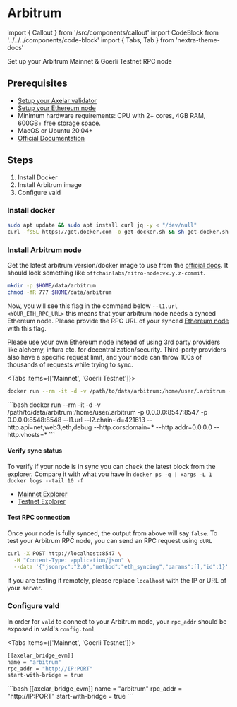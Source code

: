 # Arbitrum

import { Callout } from '/src/components/callout'
import CodeBlock from '../../../components/code-block'
import { Tabs, Tab } from 'nextra-theme-docs'

Set up your Arbitrum Mainnet & Goerli Testnet RPC node

## Prerequisites

- [Setup your Axelar validator](/validator/setup)
- [Setup your Ethereum node](ethereum/)
- Minimum hardware requirements: CPU with 2+ cores, 4GB RAM, 600GB+ free storage space.
- MacOS or Ubuntu 20.04+
- [Official Documentation](https://developer.offchainlabs.com/node-running/running-a-node)

## Steps
1. Install Docker
2. Install Arbitrum image
3. Configure vald

### Install docker

```bash
sudo apt update && sudo apt install curl jq -y < "/dev/null"
curl -fsSL https://get.docker.com -o get-docker.sh && sh get-docker.sh
```

### Install Arbitrum node

Get the latest arbitrum version/docker image to use from the [official docs](https://developer.offchainlabs.com/node-running/running-a-node). It should look something like `offchainlabs/nitro-node:vx.y.z-commit`.

```bash
mkdir -p $HOME/data/arbitrum
chmod -fR 777 $HOME/data/arbitrum
```

Now, you will see this flag in the command below `--l1.url <YOUR_ETH_RPC_URL>` this means that your arbitrum node needs a synced Ethereum node.
Please provide the RPC URL of your synced [Ethereum node](ethereum/) with this flag.

<Callout type="error" emoji="⚠️">
  Please use your own Ethereum node instead of using 3rd party providers like alchemy, infura etc. for decentralization/security. Third-party providers also have a specific request limit, and your node can throw 100s of thousands of requests while trying to sync.
</Callout>

<Tabs items={['Mainnet', 'Goerli Testnet']}>
  <Tab>
  ```bash
  docker run --rm -it -d -v /path/to/data/arbitrum:/home/user/.arbitrum -p 0.0.0.0:8547:8547 -p 0.0.0.0:8548:8548 <LATEST_DOCKER_IMAGE> --l1.url <YOUR_ETH_RPC_URL> --l2.chain-id=42161 --http.api=net,web3,eth,debug --http.corsdomain=* --http.addr=0.0.0.0 --http.vhosts=* --init.url="https://snapshot.arbitrum.io/mainnet/nitro.tar"
  ```
  </Tab>
  <Tab>
  ```bash
 docker run --rm -it -d -v /path/to/data/arbitrum:/home/user/.arbitrum -p 0.0.0.0:8547:8547 -p 0.0.0.0:8548:8548 <LATEST_DOCKER_IMAGE> --l1.url <YOUR_GOERLI_ETH_RPC_URL> --l2.chain-id=421613 --http.api=net,web3,eth,debug --http.corsdomain=* --http.addr=0.0.0.0 --http.vhosts=*
  ```
  </Tab>
</Tabs>

#### Verify sync status

To verify if your node is in sync you can check the latest block from the explorer.
Compare it with what you have in `docker ps -q | xargs -L 1 docker logs --tail 10 -f`

- [Mainnet Explorer](https://arbiscan.io)
- [Testnet Explorer](https://goerli.arbiscan.io)

#### Test RPC connection

Once your node is fully synced, the output from above will say `false`. To test your Arbitrum RPC node, you can send an RPC request using `cURL`

```bash
curl -X POST http://localhost:8547 \
  -H "Content-Type: application/json" \
  --data '{"jsonrpc":"2.0","method":"eth_syncing","params":[],"id":1}'
```

If you are testing it remotely, please replace `localhost` with the IP or URL of your server.

### Configure vald

In order for `vald` to connect to your Arbitrum node, your `rpc_addr` should be exposed in
vald's `config.toml`


<Tabs items={['Mainnet', 'Goerli Testnet']}>
  <Tab>
  ```bash
  [[axelar_bridge_evm]]
  name = "arbitrum"
  rpc_addr = "http://IP:PORT"
  start-with-bridge = true
  ```
  </Tab>
  <Tab>
  ```bash
  [[axelar_bridge_evm]]
  name = "arbitrum"
  rpc_addr = "http://IP:PORT"
  start-with-bridge = true
  ```
  </Tab>
</Tabs>
